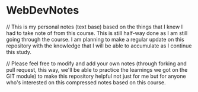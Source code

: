 # WebDevNotes


// This is my personal notes (text base) based on the things that I knew I had to take note of from this course. This is still half-way done as I am still going through the course. I am planning to make a regular update on this repository with the knowledge that I will be able to accumulate as I continue this study.

// Please feel free to modify and add your own notes (through forking and pull request, this way, we'll be able to practice the learnings we got on the GIT module) to make this repository helpful not just for me but for anyone who's interested on this compressed notes based on this course. 
